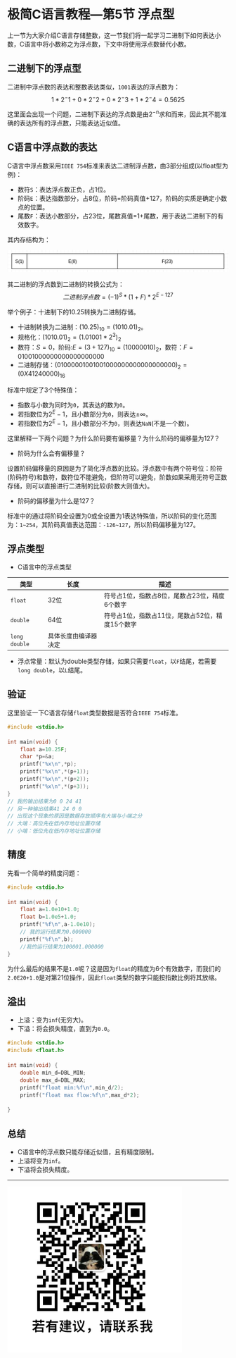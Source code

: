 # 极简C语言教程—第5节  浮点型

上一节为大家介绍C语言存储整数，这一节我们将一起学习二进制下如何表达小数，C语言中将小数称之为浮点数，下文中将使用浮点数替代小数。

## 二进制下的浮点型

二进制中浮点数的表达和整数表达类似，`1001`表达的浮点数为：
$$
1*2^-1+0*2^-2+0*2^-3+1*2^-4=0.5625
$$

这里面会出现一个问题，二进制下表达的浮点数是由$2^{-n}$求和而来，因此其不能准确的表达所有的浮点数，只能表达近似值。

## C语言中浮点数的表达

C语言中浮点数采用`IEEE 754`标准来表达二进制浮点数，由3部分组成(以float型为例)：

- 数符`S`：表达浮点数正负，占1位。
- 阶码`E`：表达指数部分，占8位，阶码=阶码真值+127，阶码的实质是确定小数点的位置。
- 尾数`F`：表达小数部分，占23位，尾数真值=1+尾数，用于表达二进制下的有效数字。

其内存结构为：

![856float结构](图片/float结构.png)

其二进制的浮点数到二进制的转换公式为：
$$
二进制浮点数={(-1)^S*(1+F)}*2^{E-127}
$$

举个例子：十进制下的10.25转换为二进制存储。

- 十进制转换为二进制：$(10.25)_{10}=(1010.01)_2$。
- 规格化：$(1010.01)_2=(1.01001*2^3)_2$
- 数符：$S=0$，阶码:$E=(3+127)_{10}=(10000010)_2$，数符：$F=01001000000000000000000$
- 二进制存储：$(01000001001001000000000000000000)_2=(0X41240000)_{16}$

标准中规定了3个特殊值：

- 指数与小数为同时为`0`，其表达的数为`0`。
- 若指数位为$2^{E}-1$，且小数部分为`0`，则表达$\pm \infty$。
- 若指数位为$2^{E}-1$，且小数部分不为`0`，则表达`NaN`(不是一个数)。

这里解释一下两个问题？为什么阶码要有偏移量？为什么阶码的偏移量为127？

- 阶码为什么会有偏移量？

设置阶码偏移量的原因是为了简化浮点数的比较。浮点数中有两个符号位：阶符(阶码符号)和数符，数符位不能避免，但阶符可以避免，阶数如果采用无符号正数存储，则可以直接进行二进制的比较(阶数大则值大)。

- 阶码的偏移量为什么是127？

标准中的通过将阶码全设置为0或全设置为1表达特殊值，所以阶码的变化范围为：`1~254`，其阶码真值表达范围：`-126~127`，所以阶码偏移量为127。

## 浮点类型

- C语言中的浮点类型

| 类型          | 长度                 | 描述                                            |
| ------------- | -------------------- | ----------------------------------------------- |
| `float`       | 32位                 | 符号占1位，指数占8位，尾数占23位，精度6个数字   |
| `double`      | 64位                 | 符号占1位，指数占11位，尾数占52位，精度15个数字 |
| `long double` | 具体长度由编译器决定 |                                                 |

- 浮点常量：默认为double类型存储，如果只需要`float`，以`F`结尾，若需要`long double`，以`L`结尾。
## 验证
这里验证一下C语言存储`float`类型数据是否符合`IEEE 754`标准。
```c
#include <stdio.h>

int main(void) {
    float a=10.25F;
    char *p=&a;
    printf("%x\n",*p);
    printf("%x\n",*(p+1));
    printf("%x\n",*(p+2));
    printf("%x\n",*(p+3));
}
// 我的输出结果为0 0 24 41
// 另一种输出结果41 24 0 0
// 出现这个现象的原因是数据存放顺序有大端与小端之分
// 大端：高位先在低内存地址位置存储
// 小端：低位先在低内存地址位置存储
```
## 精度

先看一个简单的精度问题：

```c
#include <stdio.h>

int main(void) {
    float a=1.0e10+1.0;
    float b=1.0e5+1.0;
    printf("%f\n",a-1.0e10);
    // 我的运行结果为0.000000
    printf("%f\n",b);
    //我的运行结果为100001.000000
}

```

为什么最后的结果不是`1.0`呢？这是因为`float`的精度为6个有效数字，而我们的`2.0E20+1.0`是对第21位操作，因此`float`类型的数字只能按指数比例将其放缩。

## 溢出

- 上溢：变为`inf`(无穷大)。
- 下溢：将会损失精度，直到为`0.0`。

```c
#include <stdio.h>
#include <float.h>

int main(void) {
    double min_d=DBL_MIN;
    double max_d=DBL_MAX;
    printf("float min:%f\n",min_d/2);
    printf("float max flow:%f\n",max_d*2);

}
```

## 总结

- C语言中的浮点数只能存储近似值，且有精度限制。
- 上溢将变为`inf`。
- 下溢将会损失精度。

------

![微信号](图片/微信号.png)
